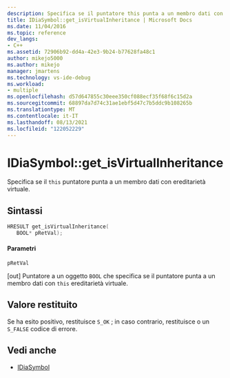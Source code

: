```yaml
---
description: Specifica se il puntatore this punta a un membro dati con ereditarietà virtuale.
title: IDiaSymbol::get_isVirtualInheritance | Microsoft Docs
ms.date: 11/04/2016
ms.topic: reference
dev_langs:
- C++
ms.assetid: 72906b92-dd4a-42e3-9b24-b77628fa48c1
author: mikejo5000
ms.author: mikejo
manager: jmartens
ms.technology: vs-ide-debug
ms.workload:
- multiple
ms.openlocfilehash: d57d647855c30eee350cf088ecf35f68f6c15d2a
ms.sourcegitcommit: 68897da7d74c31ae1ebf5d47c7b5ddc9b108265b
ms.translationtype: MT
ms.contentlocale: it-IT
ms.lasthandoff: 08/13/2021
ms.locfileid: "122052229"
---
```

# <a name="idiasymbolget_isvirtualinheritance"></a>IDiaSymbol::get_isVirtualInheritance
Specifica se il `this` puntatore punta a un membro dati con ereditarietà virtuale.

## <a name="syntax"></a>Sintassi

```C++
HRESULT get_isVirtualInheritance(
   BOOL* pRetVal);
```

#### <a name="parameters"></a>Parametri
 `pRetVal`

[out] Puntatore a un oggetto `BOOL` che specifica se il puntatore punta a un membro dati con `this` ereditarietà virtuale.

## <a name="return-value"></a>Valore restituito
 Se ha esito positivo, restituisce `S_OK` ; in caso contrario, restituisce o un `S_FALSE` codice di errore.

## <a name="see-also"></a>Vedi anche
- [IDiaSymbol](../../debugger/debug-interface-access/idiasymbol.md)
